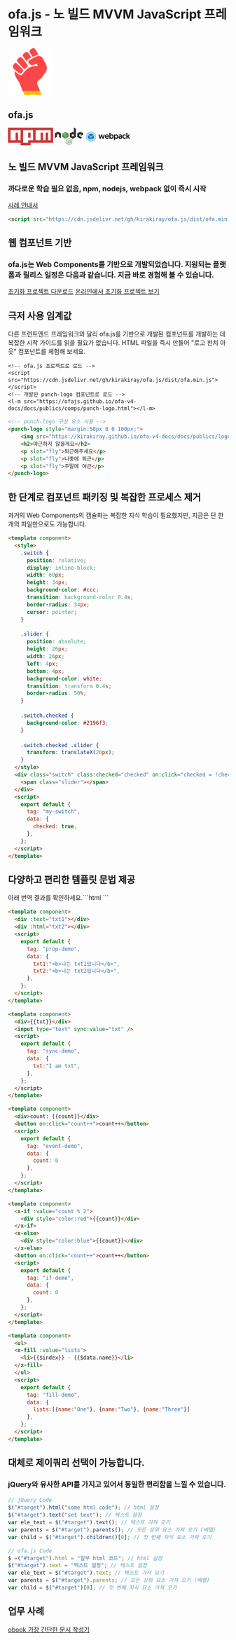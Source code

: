 # ofa.js - 노 빌드 MVVM JavaScript 프레임워크

<!-- 설명: ofa.js는 번거로운 빌드 프로세스 없이 직접 참조하여 사용할 수 있는 사용자 인터페이스를 구축하는 새로운 프레임워크입니다. npm, Node.js 및 webpack에 대한 의존성을 제거하고 jQuery 시대의 편리함으로 돌아갑니다. -->

<simp-block>

<punch-logo>
    <img src="../publics/logo.svg" width="100" logo alt="ofa.js" />
    <h2>ofa.js</h2>
    <img src="../publics/npm-logo.png" slot="fly" height="40" alt="npm" />
    <img src="../publics/nodejs-logo.png" slot="fly" height="40" alt="nodejs" />
    <img src="../publics/webpack-logo.png" slot="fly" height="40" alt="webpack" />
</punch-logo>

## 노 빌드 MVVM JavaScript 프레임워크

### 까다로운 학습 필요 없음, npm, nodejs, webpack 없이 즉시 시작

[사례 안내서](./cases/index.md)

```html
<script src="https://cdn.jsdelivr.net/gh/kirakiray/ofa.js/dist/ofa.min.js"></script>
```

</simp-block>

<simp-block>

## 웹 컴포넌트 기반

### ofa.js는 Web Components를 기반으로 개발되었습니다. 지원되는 플랫폼과 릴리스 일정은 다음과 같습니다. 지금 바로 경험해 볼 수 있습니다.

<support-platforms></support-platforms>

<a href="../publics/download/ofajs-start.zip" target="_blank">초기화 프로젝트 다운로드</a>
<a href="../publics/download/ofajs-start/index.html" target="_blank">온라인에서 초기화 프로젝트 보기</a>

</simp-block>

<simp-block>

## 극저 사용 임계값

다른 프런트엔드 프레임워크와 달리 ofa.js를 기반으로 개발된 컴포넌트를 개발하는 데 복잡한 시작 가이드를 읽을 필요가 없습니다. HTML 파일을 즉시 만들어 "로고 펀치 아웃" 컴포넌트를 체험해 보세요.

<html-viewer style="width:100%;">

```
<!-- ofa.js 프로젝트로 로드 -->
<script src="https://cdn.jsdelivr.net/gh/kirakiray/ofa.js/dist/ofa.min.js"></script>
<!-- 개발된 punch-logo 컴포넌트로 로드 -->
<l-m src="https://ofajs.github.io/ofa-v4-docs/docs/publics/comps/punch-logo.html"></l-m>
```

```html
<!-- punch-logo 구성 요소 사용 -->
<punch-logo style="margin:50px 0 0 100px;">
    <img src="https://kirakiray.github.io/ofa-v4-docs/docs/publics/logo.svg" logo height="90" />
    <h2>야근하지 않을게요</h2>
    <p slot="fly">퇴근해주세요</p>
    <p slot="fly">나중에 퇴근</p>
    <p slot="fly">주말에 야근</p>
</punch-logo>
```

</html-viewer>

</simp-block>

<simp-block>

## 한 단계로 컴포넌트 패키징 및 복잡한 프로세스 제거

과거의 Web Components의 캡슐화는 복잡한 지식 학습이 필요했지만, 지금은 단 한 개의 파일만으로도 가능합니다.

<comp-viewer comp-name="my-switch" max-height="500" style="width:100%;">

```html
<template component>
  <style>
    .switch {
      position: relative;
      display: inline-block;
      width: 60px;
      height: 34px;
      background-color: #ccc;
      transition: background-color 0.4s;
      border-radius: 34px;
      cursor: pointer;
    }

    .slider {
      position: absolute;
      height: 26px;
      width: 26px;
      left: 4px;
      bottom: 4px;
      background-color: white;
      transition: transform 0.4s;
      border-radius: 50%;
    }

    .switch.checked {
      background-color: #2196f3;
    }

    .switch.checked .slider {
      transform: translateX(26px);
    }
  </style>
  <div class="switch" class:checked="checked" on:click="checked = !checked">
    <span class="slider"></span>
  </div>
  <script>
    export default {
      tag: "my-switch",
      data: {
        checked: true,
      },
    };
  </script>
</template>
```

</comp-viewer>

</simp-block>


<simp-block>

## 다양하고 편리한 템플릿 문법 제공

<case-switch>

<comp-viewer switch-name="Render Text" comp-name="text-demo" max-height="500" style="width:100%;">

아래 번역 결과를 확인하세요.```html
<template component>
  <div>렌더링 텍스트: {{txt}}</div>
  <script>
    export default {
      tag: "text-demo",
      data: {
        txt:"나는 txt입니다."
      },
    };
  </script>
</template>
```

</comp-viewer>

<comp-viewer switch-name="Set Properties" comp-name="prop-demo" max-height="500" style="width:100%;">

```html
<template component>
  <div :text="txt1"></div>
  <div :html="txt2"></div>
  <script>
    export default {
      tag: "prop-demo",
      data: {
        txt1:"<b>나는 txt1입니다</b>",
        txt2:"<b>나는 txt2입니다</b>",
      },
    };
  </script>
</template>
```

</comp-viewer>


<comp-viewer switch-name="Sync Data" comp-name="sync-demo" max-height="500" style="width:100%;">

```html
<template component>
  <div>{{txt}}</div>
  <input type="text" sync:value="txt" />
  <script>
    export default {
      tag: "sync-demo",
      data: {
        txt:"I am txt",
      },
    };
  </script>
</template>
```

</comp-viewer>

<comp-viewer switch-name="Bind Event" comp-name="event-demo" max-height="500" style="width:100%;">

```html
<template component>
  <div>count: {{count}}</div>
  <button on:click="count++">count++</button>
  <script>
    export default {
      tag: "event-demo",
      data: {
        count: 0
      },
    };
  </script>
</template>
```

</comp-viewer>

<comp-viewer switch-name="Use If" comp-name="if-demo" max-height="500" style="width:100%;">

```html
<template component>
  <x-if :value="count % 2">
    <div style="color:red">{{count}}</div>
  </x-if>
  <x-else>
    <div style="color:blue">{{count}}</div>
  </x-else>
  <button on:click="count++">count++</button>
  <script>
    export default {
      tag: "if-demo",
      data: {
        count: 0
      },
    };
  </script>
</template>
```

</comp-viewer>


<comp-viewer switch-name="Use Fill" comp-name="fill-demo" max-height="500" style="width:100%;">

```html
<template component>
  <ul>
  <x-fill :value="lists">
    <li>{{$index}} - {{$data.name}}</li>
  </x-fill>
  </ul>
  <script>
    export default {
      tag: "fill-demo",
      data: {
        lists:[{name:"One"}, {name:"Two"}, {name:"Three"}]
      },
    };
  </script>
</template>
```

</comp-viewer>

</case-switch>

</simp-block>

<simp-block>

## 대체로 제이쿼리 선택이 가능합니다.

### jQuery와 유사한 API를 가지고 있어서 동일한 편리함을 느낄 수 있습니다.

<split-code>

```javascript
// jQuery Code
$("#target").html("some html code"); // html 설정
$("#target").text("set text"); // 텍스트 설정
var ele_text = $("#target").text(); // 텍스트 가져 오기
var parents = $("#target").parents(); // 모든 상위 요소 가져 오기 (배열)
var child = $("#target").children()[0]; // 첫 번째 자식 요소 가져 오기
```

```javascript
// ofa.js Code
$ =("#target").html = "일부 html 코드"; // html 설정
$("#target").text = "텍스트 설정"; // 텍스트 설정
var ele_text = $("#target").text; // 텍스트 가져 오기
var parents = $("#target").parents; // 모든 상위 요소 가져 오기 (배열)
var child = $("#target")[0]; // 첫 번째 자식 요소 가져 오기
```

</split-code>

</simp-block>

<simp-block>

## 업무 사례

<a href="https://obook.ofajs.com/">obook 가장 간단한 문서 작성기</a>

</simp-block>

<l-m src="https://cdn.jsdelivr.net/npm/obook/blocks/simp-block.html"></l-m>
<l-m src="../publics/comps/punch-logo.html"></l-m>
<l-m src="../publics/comps/support-platforms.html"></l-m>
<l-m src="../publics/comps/case-switch.html"></l-m>
<l-m src="../publics/comps/split-code.html"></l-m>